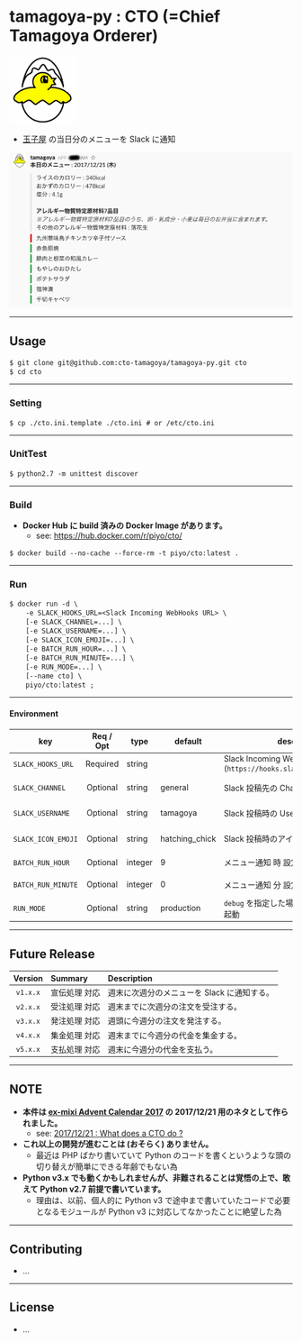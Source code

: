 # tamagoya-py : CTO (=Chief Tamagoya Orderer)

![](/image/icon.piyo.120.png)

* [玉子屋](http://www.tamagoya.co.jp/) の当日分のメニューを Slack に通知

![](/image/sample.shareMenuOfToday.png)

----

## Usage

```
$ git clone git@github.com:cto-tamagoya/tamagoya-py.git cto
$ cd cto
```

----

### Setting

```
$ cp ./cto.ini.template ./cto.ini # or /etc/cto.ini
```

----

### UnitTest

```
$ python2.7 -m unittest discover
```

----

### Build

* **Docker Hub に build 済みの Docker Image があります。**
    * see: https://hub.docker.com/r/piyo/cto/

```
$ docker build --no-cache --force-rm -t piyo/cto:latest .
```

----

### Run

```
$ docker run -d \
    -e SLACK_HOOKS_URL=<Slack Incoming WebHooks URL> \
    [-e SLACK_CHANNEL=...] \
    [-e SLACK_USERNAME=...] \
    [-e SLACK_ICON_EMOJI=...] \
    [-e BATCH_RUN_HOUR=...] \
    [-e BATCH_RUN_MINUTE=...] \
    [-e RUN_MODE=...] \
    [--name cto] \
    piyo/cto:latest ;
```

----

#### Environment

| key                   | Req / Opt | type      | default           | description                                                           | NOTE      |
|-----------------------|:---------:|-----------|-------------------|-----------------------------------------------------------------------|-----------|
| `SLACK_HOOKS_URL`     | Required  | string    |                   | Slack Incoming WebHooks URL (`https://hooks.slack.com/services/...`)  |           |
| `SLACK_CHANNEL`       | Optional  | string    | general           | Slack 投稿先の Channel                                                | `#` 不要  |
| `SLACK_USERNAME`      | Optional  | string    | tamagoya          | Slack 投稿時の User Name                                              | `@` 不要  |
| `SLACK_ICON_EMOJI`    | Optional  | string    | hatching_chick    | Slack 投稿時のアイコン絵文字                                          | `:` 不要  |
| `BATCH_RUN_HOUR`      | Optional  | integer   | 9                 | メニュー通知 時 設定                                                  | `0 - 23`  |
| `BATCH_RUN_MINUTE`    | Optional  | integer   | 0                 | メニュー通知 分 設定                                                  | `0 - 59`  |
| `RUN_MODE`            | Optional  | string    | production        | `debug` を指定した場合はデバッグモードで起動                          |           |

----

## Future Release

| Version   | Summary       | Description                                   |
|:---------:|:--------------|:----------------------------------------------|
| `v1.x.x`  | 宣伝処理 対応 | 週末に次週分のメニューを Slack に通知する。   |
| `v2.x.x`  | 受注処理 対応 | 週末までに次週分の注文を受注する。            |
| `v3.x.x`  | 発注処理 対応 | 週頭に今週分の注文を発注する。                |
| `v4.x.x`  | 集金処理 対応 | 週末までに今週分の代金を集金する。            |
| `v5.x.x`  | 支払処理 対応 | 週末に今週分の代金を支払う。                  |

----

## NOTE

* **本件は [ex-mixi Advent Calendar 2017](https://qiita.com/advent-calendar/2017/ex-mixi) の 2017/12/21 用のネタとして作られました。**
    * see: [2017/12/21 : What does a CTO do ?]()
* **これ以上の開発が進むことは (おそらく) ありません。**
    * 最近は PHP ばかり書いていて Python のコードを書くというような頭の切り替えが簡単にできる年齢でもない為
* **Python v3.x でも動くかもしれませんが、非難されることは覚悟の上で、敢えて Python v2.7 前提で書いています。**
    * 理由は、以前、個人的に Python v3 で途中まで書いていたコードで必要となるモジュールが Python v3 に対応してなかったことに絶望した為

----

## Contributing

* ...

----

## License

* ...


